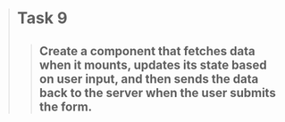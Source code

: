 > # Task 9
> > ##  Create a component that fetches data when it mounts, updates its state based on user input, and then sends the data back to the server when the user submits the form.